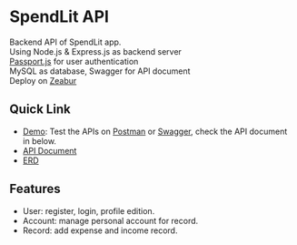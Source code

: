 # SpendLit API
Backend API of SpendLit app. \
Using Node.js & Express.js as backend server \
[Passport.js](https://www.passportjs.org) for user authentication \
MySQL as database, Swagger for API document \
Deploy on [Zeabur](https://dash.zeabur.com/projects)
## Quick Link
- [Demo](): Test the APIs on [Postman](https://www.postman.com/) or [Swagger](https://swagger.io/), check the API document in below.
- [API Document](https://github.com/bensonybs/spendlitAPI)
- [ERD](https://dbdiagram.io/d/63ecfdc1296d97641d81360d/?utm_source=dbdiagram_embed&utm_medium=bottom_open)
## Features
- User: register, login, profile edition.
- Account: manage personal account for record.
- Record: add expense and income record.


